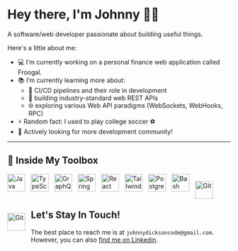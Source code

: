 # Hey there, I'm Johnny 👋🏼

A software/web developer passionate about building useful things.

Here's a little about me:
- 💻 I’m currently working on a personal finance web application called Froogal.
- 📚 I’m currently learning more about:
    - 🔨 CI/CD pipelines and their role in development
    - 🔌 building industry-standard web REST APIs
    - 🌐 exploring various Web API paradigms (WebSockets, WebHooks, RPC)
- ⚡ Random fact: I used to play college soccer ⚽️
- 🔭 Actively looking for more development community!
  
---
## 🧰 Inside My Toolbox

<img align="left" alt="Java" width="40px" style="padding-right:10px;" src="https://cdn.jsdelivr.net/gh/devicons/devicon/icons/java/java-original.svg"/>
<img align="left" alt="TypeScript" width="40px" style="padding-right:10px;" src="https://cdn.jsdelivr.net/gh/devicons/devicon/icons/typescript/typescript-plain.svg" />
<img align="left" alt="GraphQL" width="40px" style="padding-right:10px;" src="https://cdn.jsdelivr.net/gh/devicons/devicon/icons/graphql/graphql-plain-wordmark.svg" />
<img align="left" alt="Spring" width="40px" style="padding-right:10px;" src="https://cdn.jsdelivr.net/gh/devicons/devicon/icons/spring/spring-original.svg" />
<img align="left" alt="React" width="40px" style="padding-right:10px;" src="https://cdn.jsdelivr.net/gh/devicons/devicon/icons/react/react-original.svg" />
<img align="left" alt="TailwindCSS" width="40px" style="padding-right:10px;" src="https://cdn.jsdelivr.net/gh/devicons/devicon/icons/tailwindcss/tailwindcss-plain.svg" />
<img align="left" alt="PostgreSQL" width="40px" style="padding-right:10px;" src="https://cdn.jsdelivr.net/gh/devicons/devicon/icons/postgresql/postgresql-original-wordmark.svg" />
<!-- <img align="left" alt="Docker" width="40px" style="padding-right:10px;" src="https://cdn.jsdelivr.net/gh/devicons/devicon/icons/docker/docker-original-wordmark.svg" /> -->
<img align="left" alt="Bash" width="40px" style="padding-right:10px;" src="https://cdn.jsdelivr.net/gh/devicons/devicon/icons/bash/bash-original.svg" />
<img align="left" alt="Git" width="40px" style="padding-right:10px;padding-top:16px;padding-bottom:16px" src="https://cdn.jsdelivr.net/gh/devicons/devicon/icons/git/git-original.svg" />
<!-- <img align="left" alt="Git" width="40px" style="padding-right:10px;padding-top:16px;padding-bottom:16px" src="https://cdn.jsdelivr.net/gh/devicons/devicon/icons/dotnetcore/dotnetcore-original.svg" /> -->
<img align="left" alt="Git" width="40px" style="padding-right:10px;padding-top:16px;padding-bottom:16px" src="https://cdn.jsdelivr.net/gh/devicons/devicon/icons/express/express-original.svg" />
          

<br/>
<br/>
<br/>

## Let's Stay In Touch!
The best place to reach me is at `johnnydicksoncode@gmail.com`. However, you can also [find me on Linkedin](https://www.linkedin.com/in/johnathandicksondev/).
